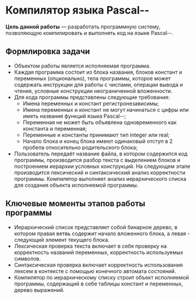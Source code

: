 # Компилятор языка Pascal--

__Цель данной работы__  — разработать программную систему, позволяющую компилировать и выполнять код на языке Pascal--.
## Формлировка задачи
* Объектом работы является исполняемая программа.
* Каждая программа состоит из блока названия, блоков констант и переменных (опционально), тела программы, которое может содержать инструкции для работы с числами, операции вывода и чтения, условные конструкции неограниченной вложенности.
* Для кода программы представлены следующие требования:
  - Имена переменных и констант регистронезависимы;
  - Имена переменных и констант не могут начинаться с цифры или иметь названия функций языка Pascal--;
  - Переменная не может быть объявлена одновременного как константа и переменная;
  - Переменные и константы принимают тип integer или real;
  - Начало блока и конец блока имеют одинаковый отступ в 2 пробела относительно родительского блока; 
* Пользователь передаёт название файла, в котором содержится код программы, производится разбор текста с выделением блоков и построением иерархии условных конструкций. На следующем этапе производится лексический и синтаксический анализ корректности программы. Компилятор выполняет анализ иерархического списка для создания объекта исполняемой программы.
## Ключевые моменты этапов работы программы
* Иерархический список представляет собой бинарное дерево, в котором правая ветвь содержит начало вложенного блока, а левая - следующий элемент текущего блока.
* Лексическая проверка текста включает в себя проверку на корректность названий переменных, корректность используемых символов.
* Синтаксическая проверка включает корректность использования лексем в контексте с помощью конечного автомата состояний.
* Компилятор по иерархическому списку строит объект исполняемой программы, содержащий в себе таблицы констант и переменных, дерево выражений.
